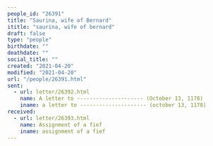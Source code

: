 ```yaml
---
people_id: "26391"
title: "Saurina, wife of Bernard"
ititle: "saurina, wife of bernard"
draft: false
type: "people"
birthdate: ""
deathdate: ""
social_title: ""
created: "2021-04-20"
modified: "2021-04-20"
url: "/people/26391.html"
sent:
  - url: letter/26392.html
    name: A letter to --------------------- (October 13, 1178)
    iname: a letter to --------------------- (october 13, 1178)
received:
  - url: letter/26393.html
    name: Assignment of a fief
    iname: assignment of a fief
---
```

